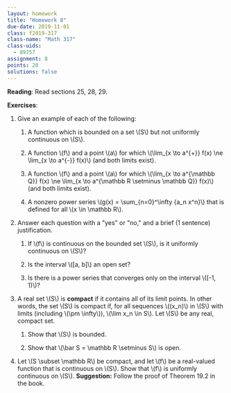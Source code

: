 ```yaml
---
layout: homework
title: "Homework 8"
due-date: 2019-11-01
class: f2019-317
class-name: "Math 317"
class-uids: 
  - 89757
assignment: 8
points: 20
solutions: false
---
```


**Reading**: 
Read sections 25, 28, 29.

**Exercises**:

1.  Give an example of each of the following:

    1.  A function which is bounded on a set \\(S\\) but not uniformly continuous on \\(S\\).
    
    2.  A function \\(f\\) and a point \\(a\\) for which \\(\lim_{x \to
        a^{+}} f(x) \ne \lim_{x \to a^{-}} f(x)\\) (and both limits exist).

    3.  A function \\(f\\) and a point \\(a\\) for which \\(\lim_{x \to
        a^{\mathbb Q}} f(x) \ne \lim_{x \to a^{\mathbb R \setminus \mathbb Q}} f(x)\\) (and both limits exist).
    
    4.  A nonzero power series \\(g(x) = \sum_{n=0}^\infty {a_n x^n}\\) that is defined for all \\(x \in \mathbb R\\).
    
2.  Answer each question with a "yes" or "no," and a brief (1 sentence) justification.

    1.  If \\(f\\) is continuous on the bounded set \\(S\\), is it uniformly continuous on \\(S\\)?
    
    2.  Is the interval \\([a, b]\\) an open set?
    
    3.  Is there is a power series that converges only on the interval \\([-1, 1)\\)?

3.  A real set \\(S\\) is **compact** if it contains all of its limit points. In
    other words, the set \\(S\\) is compact if, for all sequences
    \\((x_n)\\) in \\(S\\) with limits (including \\(\pm \infty\\)), \\(\lim x_n \in S\\). Let \\(S\\) be any real, compact set.
    
    1.  Show that \\(S\\) is bounded.
    
    2.  Show that \\(\bar S = \mathbb R \setminus S\\) is open.
    
4.  Let \\(S \subset \mathbb R\\) be compact, and let \\(f\\) be a real-valued function that is continuous on
    \\(S\\). Show that \\(f\\) is uniformly continuous on \\(S\\).
    **Suggestion:** Follow the proof of Theorem 19.2 in the book.
